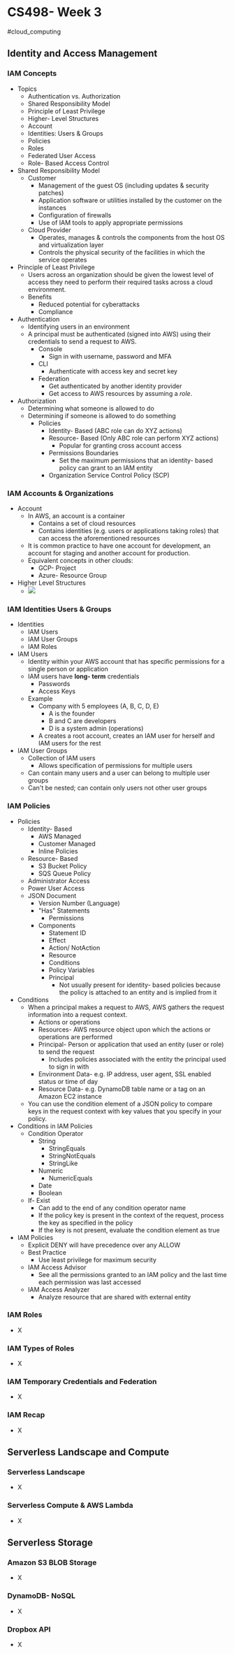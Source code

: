 # CS498- Week 3

#cloud_computing

## Identity and Access Management

### IAM Concepts

- Topics
	- Authentication vs. Authorization
	- Shared Responsibility Model
	- Principle of Least Privilege
	- Higher- Level Structures
	- Account
	- Identities: Users & Groups
	- Policies
	- Roles
	- Federated User Access
	- Role- Based Access Control
- Shared Responsibility Model
	- Customer
		- Management of the guest OS (including updates & security patches)
		- Application software or utilities installed by the customer on the instances
		- Configuration of firewalls
		- Use of IAM tools to apply appropriate permissions
	- Cloud Provider
		- Operates, manages & controls the components from the host OS and virtualization layer
		- Controls the physical security of the facilities in which the service operates
- Principle of Least Privilege
	- Users across an organization should be given the lowest level of access they need to perform their required tasks across a cloud environment.
	- Benefits
		- Reduced potential for cyberattacks
		- Compliance
- Authentication
	- Identifying users in an environment
	- A principal must be authenticated (signed into AWS) using their credentials to send a request to AWS.
		- Console
			- Sign in with username, password and MFA
		- CLI
			- Authenticate with access key and secret key
		- Federation
			- Get authenticated by another identity provider
			- Get access to AWS resources by assuming a *role*.
- Authorization
	- Determining what someone is allowed to do
	- Determining if someone is allowed to do something
		- Policies
			- Identity- Based (ABC role can do XYZ actions)
			- Resource- Based (Only ABC role can perform XYZ actions)
				- Popular for granting cross account access
			- Permissions Boundaries
				- Set the maximum permissions that an identity- based policy can grant to an IAM entity
			- Organization Service Control Policy (SCP)

### IAM Accounts & Organizations

- Account
	- In AWS, an account is a container
		- Contains a set of cloud resources
		- Contains identities (e.g. users or applications taking roles) that can access the aforementioned resources
	- It is common practice to have one account for development, an account for staging and another account for production.
	- Equivalent concepts in other clouds:
		- GCP- Project
		- Azure- Resource Group
- Higher Level Structures
	- ![](assets/ResourceStructure.png)

### IAM Identities Users & Groups

- Identities
	- IAM Users
	- IAM User Groups
	- IAM Roles
- IAM Users
	- Identity within your AWS account that has specific permissions for a single person or application
	- IAM users have **long- term** credentials
		- Passwords
		- Access Keys
	- Example
		- Company with 5 employees (A, B, C, D, E)
			- A is the founder
			- B and C are developers
			- D is a system admin (operations)
		- A creates a root account, creates an IAM user for herself and IAM users for the rest
- IAM User Groups
	- Collection of IAM users
		- Allows specification of permissions for multiple users
	- Can contain many users and a user can belong to multiple user groups
	- Can't be nested; can contain only users not other user groups

### IAM Policies

- Policies
	- Identity- Based
		- AWS Managed
		- Customer Managed
		- Inline Policies
	- Resource- Based
		- S3 Bucket Policy
		- SQS Queue Policy
	- Administrator Access
	- Power User Access
	- JSON Document
		- Version Number (Language)
		- "Has" Statements
			- Permissions
		- Components
			- Statement ID
			- Effect
			- Action/ NotAction
			- Resource
			- Conditions
			- Policy Variables
			- Principal
				- Not usually present for identity- based policies because the policy is attached to an entity and is implied from it
- Conditions
	- When a principal makes a request to AWS, AWS gathers the request information into a request context.
		- Actions or operations
		- Resources- AWS resource object upon which the actions or operations are performed
		- Principal- Person or application that used an entity (user or role) to send the request
			- Includes policies associated with the entity the principal used to sign in with
		- Environment Data- e.g. IP address, user agent, SSL enabled status or time of day
		- Resource Data- e.g. DynamoDB table name or a tag on an Amazon EC2 instance
	- You can use the condition element of a JSON policy to compare keys in the request context with key values that you specify in your policy.
- Conditions in IAM Policies
	- Condition Operator
		- String
			- StringEquals
			- StringNotEquals
			- StringLike
		- Numeric
			- NumericEquals
		- Date
		- Boolean
	- If- Exist
		- Can add to the end of any condition operator name
		- If the policy key is present in the context of the request, process the key as specified in the policy
		- If the key is not present, evaluate the condition element as true
- IAM Policies
	- Explicit DENY will have precedence over any ALLOW
	- Best Practice
		- Use least privilege for maximum security
	- IAM Access Advisor
		- See all the permissions granted to an IAM policy and the last time each permission was last accessed
	- IAM Access Analyzer
		- Analyze resource that are shared with external entity

### IAM Roles

- X

### IAM Types of Roles

- X

### IAM Temporary Credentials and Federation

- X

### IAM Recap

- X

## Serverless Landscape and Compute

### Serverless Landscape

- X

### Serverless Compute & AWS Lambda

- X

## Serverless Storage

### Amazon S3 BLOB Storage

- X

### DynamoDB- NoSQL

- X

### Dropbox API

- X